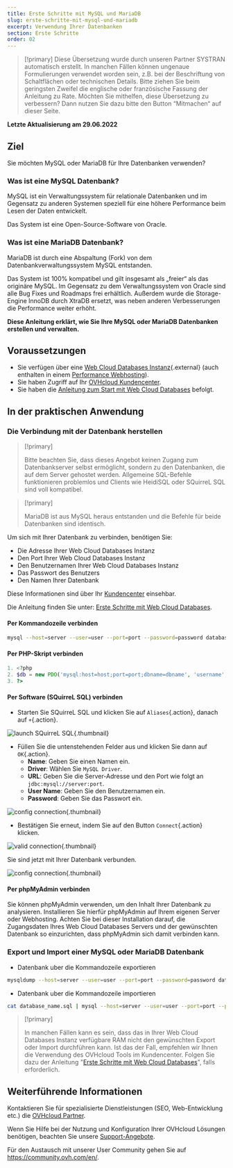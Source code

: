 ```yaml
---
title: Erste Schritte mit MySQL und MariaDB
slug: erste-schritte-mit-mysql-und-mariadb
excerpt: Verwendung Ihrer Datenbanken
section: Erste Schritte
order: 02
---
```


> [!primary]
> Diese Übersetzung wurde durch unseren Partner SYSTRAN automatisch erstellt. In manchen Fällen können ungenaue Formulierungen verwendet worden sein, z.B. bei der Beschriftung von Schaltflächen oder technischen Details. Bitte ziehen Sie beim geringsten Zweifel die englische oder französische Fassung der Anleitung zu Rate. Möchten Sie mithelfen, diese Übersetzung zu verbessern? Dann nutzen Sie dazu bitte den Button “Mitmachen“ auf dieser Seite.
>

**Letzte Aktualisierung am 29.06.2022**

## Ziel

Sie möchten MySQL oder MariaDB für Ihre Datenbanken verwenden?

### Was ist eine MySQL Datenbank?

MySQL ist ein Verwaltungssystem für relationale Datenbanken und im Gegensatz zu anderen Systemen speziell für eine höhere Performance beim Lesen der Daten entwickelt.

Das System ist eine Open-Source-Software von Oracle.

### Was ist eine MariaDB Datenbank?

MariaDB ist durch eine Abspaltung (Fork) von dem Datenbankverwaltungssystem MySQL entstanden.

Das System ist 100% kompatibel und gilt insgesamt als „freier“ als das originäre MySQL. Im Gegensatz zu dem Verwaltungssystem von Oracle sind alle Bug Fixes und Roadmaps frei erhältlich. Außerdem wurde die Storage-Engine InnoDB durch XtraDB ersetzt, was neben anderen Verbesserungen die Performance weiter erhöht.

**Diese Anleitung erklärt, wie Sie Ihre MySQL oder MariaDB Datenbanken erstellen und verwalten.**

## Voraussetzungen

- Sie verfügen über eine [Web Cloud Databases Instanz](https://www.ovh.de/cloud/cloud-databases/){.external} (auch enthalten in einem [Performance Webhosting](https://www.ovhcloud.com/de/web-hosting/)).
- Sie haben Zugriff auf Ihr [OVHcloud Kundencenter](https://www.ovh.com/auth/?action=gotomanager&from=https://www.ovh.de/&ovhSubsidiary=de).
- Sie haben die [Anleitung zum Start mit Web Cloud Databases](https://docs.ovh.com/de/clouddb/erste-schritte-mit-clouddb/) befolgt.

## In der praktischen Anwendung

### Die Verbindung mit der Datenbank herstellen

> [!primary]
>
> Bitte beachten Sie, dass dieses Angebot keinen Zugang zum Datenbankserver selbst ermöglicht, sondern zu den Datenbanken, die auf dem Server gehostet werden. Allgemeine SQL-Befehle funktionieren problemlos und Clients wie HeidiSQL oder SQuirreL SQL sind voll kompatibel.
> 

> [!primary]
>
> MariaDB ist aus MySQL heraus entstanden und die Befehle für beide Datenbanken sind identisch.
> 

Um sich mit Ihrer Datenbank zu verbinden, benötigen Sie:

- Die Adresse Ihrer Web Cloud Databases Instanz
- Den Port Ihrer Web Cloud Databases Instanz
- Den Benutzernamen Ihrer Web Cloud Databases Instanz
- Das Passwort des Benutzers
- Den Namen Ihrer Datenbank

Diese Informationen sind über Ihr [Kundencenter](https://www.ovh.com/auth/?action=gotomanager&from=https://www.ovh.de/&ovhSubsidiary=de) einsehbar.

Die Anleitung finden Sie unter: [Erste Schritte mit Web Cloud Databases](https://docs.ovh.com/de/clouddb/erste-schritte-mit-clouddb/).

#### Per Kommandozeile verbinden

```bash
mysql --host=server --user=user --port=port --password=password database_name
```

#### Per PHP-Skript verbinden

```php
1. <?php
2. $db = new PDO('mysql:host=host;port=port;dbname=dbname', 'username', 'password');
3. ?>
```

#### Per Software (SQuirreL SQL) verbinden

- Starten Sie SQuirreL SQL und klicken Sie auf `Aliases`{.action}, danach auf `+`{.action}.

![launch SQuirreL SQL](images/1.PNG){.thumbnail}

- Füllen Sie die untenstehenden Felder aus und klicken Sie dann auf `OK`{.action}.
    - **Name**: Geben Sie einen Namen ein.
    - **Driver**: Wählen Sie `MySQL Driver`.
    - **URL**: Geben Sie die Server-Adresse und den Port wie folgt an `jdbc:mysql://server:port`.
    - **User Name**: Geben Sie den Benutzernamen ein.
    - **Password**: Geben Sie das Passwort ein.

![config connection](images/2.PNG){.thumbnail}

- Bestätigen Sie erneut, indem Sie auf den Button `Connect`{.action} klicken.

![valid connection](images/3.PNG){.thumbnail}

Sie sind jetzt mit Ihrer Datenbank verbunden.

![config connection](images/4.PNG){.thumbnail}

#### Per phpMyAdmin verbinden

Sie können phpMyAdmin verwenden, um den Inhalt Ihrer Datenbank zu analysieren. Installieren Sie hierfür phpMyAdmin auf Ihrem eigenen Server oder Webhosting. Achten Sie bei dieser Installation darauf, die Zugangsdaten Ihres Web Cloud Databases Servers und der gewünschten Datenbank so einzurichten, dass phpMyAdmin sich damit verbinden kann.


### Export und Import einer MySQL oder MariaDB Datenbank

- Datenbank uber die Kommandozeile exportieren

```bash
mysqldump --host=server --user=user --port=port --password=password database_name > database_name.sql
```

- Datenbank uber die Kommandozeile importieren

```bash
cat database_name.sql | mysql --host=server --user=user --port=port --password=password databse_name
```

> [!primary]
>
> In manchen Fällen kann es sein, dass das in Ihrer Web Cloud Databases Instanz verfügbare RAM nicht den gewünschten Export oder Import durchführen kann. Ist das der Fall, empfehlen wir Ihnen die Verwendung des OVHcloud Tools im Kundencenter. Folgen Sie dazu der Anleitung "[Erste Schritte mit Web Cloud Databases](https://docs.ovh.com/de/clouddb/erste-schritte-mit-clouddb/#datenbank-importieren)", falls erforderlich.
>

## Weiterführende Informationen

Kontaktieren Sie für spezialisierte Dienstleistungen (SEO, Web-Entwicklung etc.) die [OVHcloud Partner](https://partner.ovhcloud.com/de/directory/).

Wenn Sie Hilfe bei der Nutzung und Konfiguration Ihrer OVHcloud Lösungen benötigen, beachten Sie unsere [Support-Angebote](https://www.ovhcloud.com/de/support-levels/).

Für den Austausch mit unserer User Community gehen Sie auf <https://community.ovh.com/en/>.